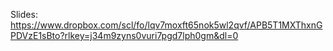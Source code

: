 Slides: <https://www.dropbox.com/scl/fo/lqv7moxft65nok5wl2qvf/APB5T1MXThxnGPDVzE1sBto?rlkey=j34m9zyns0vuri7pgd7lph0gm&dl=0>
